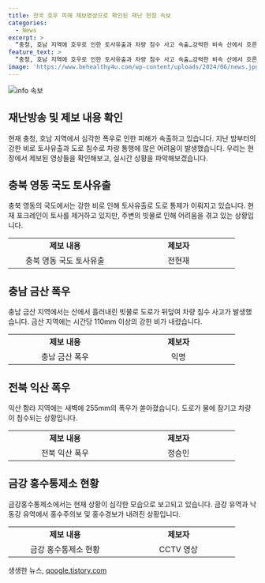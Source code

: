 ```yaml
---
title: 전국 호우 피해 제보영상으로 확인된 재난 현장 속보
categories:
  - News
excerpt: >
  “충청, 호남 지역에 호우로 인한 토사유출과 차량 침수 사고 속출…강력한 비속 산에서 흐른 빗물이 도로를 뒤덮어”  충북 영동, 충남 금산, 전북 익산, 대전 유성, 전북 군산 등 다양한 지역에서 폭우로 인한 피해가 속출하고 있습니다. 특히 차량 침수 사고는 계속되고 있으며, 홍수 주의보와 홍수경보가 발령되어 금강 유역과 낙동강 유역에서 상황이 심각해지고 있습니다. 현재 상황에 대한 자세한 내용은 동영상으로 확인하고 제보는 카톡/라인 jebo23으로 연락주세요.
feature_text: >
  “충청, 호남 지역에 호우로 인한 토사유출과 차량 침수 사고 속출…강력한 비속 산에서 흐른 빗물이 도로를 뒤덮어”  충북 영동, 충남 금산, 전북 익산, 대전 유성, 전북 군산 등 다양한 지역에서 폭우로 인한 피해가 속출하고 있습니다. 특히 차량 침수 사고는 계속되고 있으며, 홍수 주의보와 홍수경보가 발령되어 금강 유역과 낙동강 유역에서 상황이 심각해지고 있습니다. 현재 상황에 대한 자세한 내용은 동영상으로 확인하고 제보는 카톡/라인 jebo23으로 연락주세요.
image: 'https://www.behealthy4u.com/wp-content/uploads/2024/06/news.jpg'
---
```


<p><img src="https://www.behealthy4u.com/wp-content/uploads/2024/06/news.jpg" alt="info 속보" /></p>

<h2 data-ke-size="size26">재난방송 및 제보 내용 확인</h2>

<p data-ke-size="size16">현재 충청, 호남 지역에서 심각한 폭우로 인한 피해가 속출하고 있습니다. 지난 밤부터의 강한 비로 토사유출과 도로 침수로 차량 통행에 많은 어려움이 발생했습니다. 우리는 현장에서 제보된 영상들을 확인해보고, 실시간 상황을 파악해보겠습니다.</p>

<h2 data-ke-size="size24">충북 영동 국도 토사유출</h2>

<p data-ke-size="size16">충북 영동의 국도에서는 강한 비로 인해 토사유출로 도로 통제가 이뤄지고 있습니다. 현재 포크레인이 토사를 제거하고 있지만, 주변의 빗물로 인해 어려움을 겪고 있는 상황입니다.</p>

<table>
    <tr>
        <td style="text-align: center; width: 214.188px; height: 17px;"><b>제보 내용</b></td>
        <td style="text-align: center; width: 214.188px; height: 17px;"><b>제보자</b></td>
    </tr>
    <tr>
        <td style="text-align: center; height: 17px;">충북 영동 국도 토사유출</td>
        <td style="text-align: center; width: 214.188px; height: 17px;">전현재</td>
    </tr>
</table>

<h2 data-ke-size="size24">충남 금산 폭우</h2>

<p data-ke-size="size16">충남 금산 지역에서는 산에서 흘러내린 빗물로 도로가 뒤덮여 차량 침수 사고가 발생했습니다. 금산 지역에는 시간당 110mm 이상의 강한 비가 내렸습니다.</p>

<table>
    <tr>
        <td style="text-align: center; width: 214.188px; height: 17px;"><b>제보 내용</b></td>
        <td style="text-align: center; width: 214.188px; height: 17px;"><b>제보자</b></td>
    </tr>
    <tr>
        <td style="text-align: center; height: 17px;">충남 금산 폭우</td>
        <td style="text-align: center; width: 214.188px; height: 17px;">익명</td>
    </tr>
</table>

<h2 data-ke-size="size24">전북 익산 폭우</h2>

<p data-ke-size="size16">익산 함라 지역에는 새벽에 255mm의 폭우가 쏟아졌습니다. 도로가 물에 잠기고 차량이 침수되는 상황입니다.</p>

<table>
    <tr>
        <td style="text-align: center; width: 214.188px; height: 17px;"><b>제보 내용</b></td>
        <td style="text-align: center; width: 214.188px; height: 17px;"><b>제보자</b></td>
    </tr>
    <tr>
        <td style="text-align: center; height: 17px;">전북 익산 폭우</td>
        <td style="text-align: center; width: 214.188px; height: 17px;">정승민</td>
    </tr>
</table>

<h2 data-ke-size="size24">금강 홍수통제소 현황</h2>

<p data-ke-size="size16">금강홍수통제소에서는 현재 상황이 심각한 모습으로 보고되고 있습니다. 금강 유역과 낙동강 유역에서 홍수주의보 및 홍수경보가 내려진 상황입니다.</p>

<table>
    <tr>
        <td style="text-align: center; width: 214.188px; height: 17px;"><b>제보 내용</b></td>
        <td style="text-align: center; width: 214.188px; height: 17px;"><b>제보자</b></td>
    </tr>
    <tr>
        <td style="text-align: center; height: 17px;">금강 홍수통제소 현황</td>
        <td style="text-align: center; width: 214.188px; height: 17px;">CCTV 영상</td>
    </tr>
</table>
생생한 뉴스, <a href="https://qoogle.tistory.com" rel="dofollow">qoogle.tistory.com</a>


